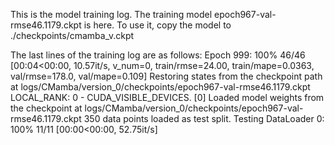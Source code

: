 This is the model training log. The training model epoch967-val-rmse46.1179.ckpt is here. To use it, copy the model to ./checkpoints/cmamba_v.ckpt 

The last lines of the training log are as follows: 
Epoch 999: 100% 46/46 [00:04<00:00, 10.57it/s, v_num=0, train/rmse=24.00, train/mape=0.0363, val/rmse=178.0, val/mape=0.109]
Restoring states from the checkpoint path at logs/CMamba/version_0/checkpoints/epoch967-val-rmse46.1179.ckpt 
LOCAL_RANK: 0 - CUDA_VISIBLE_DEVICES. [0] 
Loaded model weights from the checkpoint at logs/CMamba/version_0/checkpoints/epoch967-val-rmse46.1179.ckpt 
350 data points loaded as test split.
Testing DataLoader 0: 100% 11/11 [00:00<00:00, 52.75it/s] 
